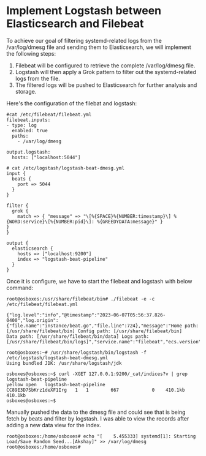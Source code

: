 # Implement Logstash between Elasticsearch and Filebeat


To achieve our goal of filtering systemd-related logs from the /var/log/dmesg file and sending them to Elasticsearch, we will implement the following steps:

1. Filebeat will be configured to retrieve the complete /var/log/dmesg file.
2. Logstash will then apply a Grok pattern to filter out the systemd-related logs from the file.
3. The filtered logs will be pushed to Elasticsearch for further analysis and storage.


Here's the configuration of the filebat and logstash:

```
#cat /etc/filebeat/filebeat.yml
filebeat.inputs:
- type: log
  enabled: true
  paths:
    - /var/log/dmesg

output.logstash:
  hosts: ["localhost:5044"]
```


```
# cat /etc/logstash/logstash-beat-dmesg.yml
input {
  beats {
    port => 5044
  }
}

filter {
  grok {
    match => { "message" => "\[%{SPACE}%{NUMBER:timestamp}\] %{WORD:service}\[%{NUMBER:pid}\]: %{GREEDYDATA:message}" }
}
}

output {
  elasticsearch {
    hosts => ["localhost:9200"]
    index => "logstash-beat-pipeline"
  }
}
```

Once it is configure, we have to start the filebeat and logstash with below command:

```
root@osboxes:/usr/share/filebeat/bin# ./filebeat -e -c /etc/filebeat/filebeat.yml

{"log.level":"info","@timestamp":"2023-06-07T05:56:37.826-0400","log.origin":{"file.name":"instance/beat.go","file.line":724},"message":"Home path: [/usr/share/filebeat/bin] Config path: [/usr/share/filebeat/bin]
Data path: [/usr/share/filebeat/bin/data] Logs path: [/usr/share/filebeat/bin/logs]","service.name":"filebeat","ecs.version":"1.6.0"}
```

```
root@osboxes:~# /usr/share/logstash/bin/logstash -f /etc/logstash/logstash-beat-dmesg.yml
Using bundled JDK: /usr/share/logstash/jdk
```

```
osboxes@osboxes:~$ curl -XGET 127.0.0.1:9200/_cat/indices?v | grep logstash-beat-pipeline
yellow open   logstash-beat-pipeline                     CC89E3D7SbKrz1deXF1Irg   1   1        667            0    410.1kb        410.1kb
osboxes@osboxes:~$
```

Manually pushed the data to the dmesg file and could see that is being fetch by beats and filter by logstash. I was able to view the records after adding a new data view for the index.

```
root@osboxes:/home/osboxes# echo "[    5.455333] systemd[1]: Starting Load/Save Random Seed...[Akshay]" >> /var/log/dmesg
root@osboxes:/home/osboxes#
```

